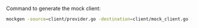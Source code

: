 Command to generate the mock client:

```sh
mockgen -source=client/provider.go -destination=client/mock_client.go -package=client
```
